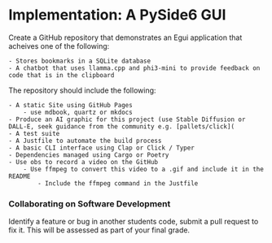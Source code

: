# Implementation: A PySide6 GUI

Create a GitHub repository that demonstrates an Egui application that acheives one of the following:


    - Stores bookmarks in a SQLite database
    - A chatbot that uses llamma.cpp and phi3-mini to provide feedback on code that is in the clipboard

The repository should include the following:

    - A static Site using GitHub Pages
        - use mdbook, quartz or mkdocs
    - Produce an AI graphic for this project (use Stable Diffusion or DALL-E, seek guidance from the community e.g. [pallets/click](
    - A test suite
    - A Justfile to automate the build process
    - A basic CLI interface using Clap or Click / Typer
    - Dependencies managed using Cargo or Poetry
    - Use obs to record a video on the GitHub
        - Use ffmpeg to convert this video to a .gif and include it in the README
            - Include the ffmpeg command in the Justfile


### Collaborating on Software Development

Identify a feature or bug in another students code, submit a pull request to fix it. This will be assessed as part of your final grade.




